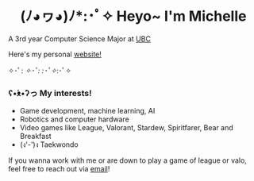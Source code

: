 <h1 align="center"> (ﾉ◕ヮ◕)ﾉ*:･ﾟ✧ Heyo~ I'm Michelle </h1>

A 3rd year Computer Science Major at [UBC](https://www.ubc.ca/)

Here's my personal [website!](https://michellex.wang/)

✧･ﾟ: *✧･ﾟ:* *:･ﾟ✧*:･ﾟ✧

### ʕ•́ᴥ•̀ʔっ My interests!
   - Game development, machine learning, AI
   - Robotics and computer hardware
   - Video games like League, Valorant, Stardew, Spiritfarer, Bear and Breakfast
   - (ง'-')ง Taekwondo
   
If you wanna work with me or are down to play a game of league or valo, feel free to reach out via [email](mailto:michelle.wang3438@gmail.com)!

   
